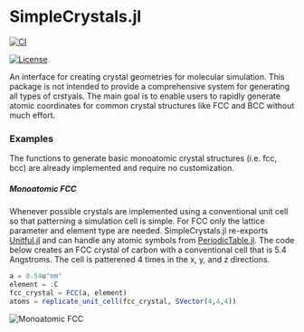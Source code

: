 # SimpleCrystals.jl

[![CI](https://ci.appveyor.com/project/ejmeitz/SimpleCrystals.jl/branch/master)]()
<!-- [![Latest release](https://img.shields.io/github/release/ejmeitz/SimpleCrystals.jl.svg)](https://github.com/ejmeitz/SimpleCrystals.jl/releases/latest) -->
[![License](https://img.shields.io/badge/license-MIT-green.svg)](https://github.com/ejmeitz/SimpleCrystals.jl/blob/master/LICENSE.md)

 An interface for creating crystal geometries for molecular simulation. This package is not intended to provide a comprehensive system for generating all types of crstyals. The main goal is to enable users to rapidly generate atomic coordinates for common crystal structures like FCC and BCC without much effort.

 ### Examples

The functions to generate basic monoatomic crystal structures (i.e. fcc, bcc) are already implemented and require no customization.

##### Monoatomic FCC
Whenever possible crystals are implemented using a conventional unit cell so that patterning a simulation cell is simple. For FCC only the lattice parameter and element type are needed. SimpleCrystals.jl re-exports [Unitful.jl](https://painterqubits.github.io/Unitful.jl/stable/) and can handle any atomic symbols from [PeriodicTable.jl](https://github.com/JuliaPhysics/PeriodicTable.jl). The code below creates an FCC crystal of carbon with a conventional cell that is 5.4 Angstroms. The cell is patterened 4 times in the x, y, and z directions.

```julia
a = 0.54u"nm"
element = :C
fcc_crystal = FCC(a, element)
atoms = replicate_unit_cell(fcc_crystal, SVector(4,4,4))
```

![Monoatomic FCC](https://github.com/ejmeitz/SimpleCrystals.jl/raw/main/assets/mono_fcc.png)
